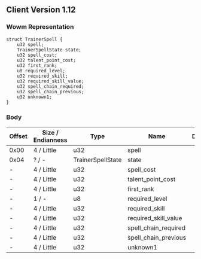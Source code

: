 ## Client Version 1.12

### Wowm Representation
```rust,ignore
struct TrainerSpell {
    u32 spell;    
    TrainerSpellState state;    
    u32 spell_cost;    
    u32 talent_point_cost;    
    u32 first_rank;    
    u8 required_level;    
    u32 required_skill;    
    u32 required_skill_value;    
    u32 spell_chain_required;    
    u32 spell_chain_previous;    
    u32 unknown1;    
}
```
### Body
| Offset | Size / Endianness | Type | Name | Description |
| ------ | ----------------- | ---- | ---- | ----------- |
| 0x00 | 4 / Little | u32 | spell |  |
| 0x04 | ? / - | TrainerSpellState | state |  |
| - | 4 / Little | u32 | spell_cost |  |
| - | 4 / Little | u32 | talent_point_cost |  |
| - | 4 / Little | u32 | first_rank |  |
| - | 1 / - | u8 | required_level |  |
| - | 4 / Little | u32 | required_skill |  |
| - | 4 / Little | u32 | required_skill_value |  |
| - | 4 / Little | u32 | spell_chain_required |  |
| - | 4 / Little | u32 | spell_chain_previous |  |
| - | 4 / Little | u32 | unknown1 |  |

